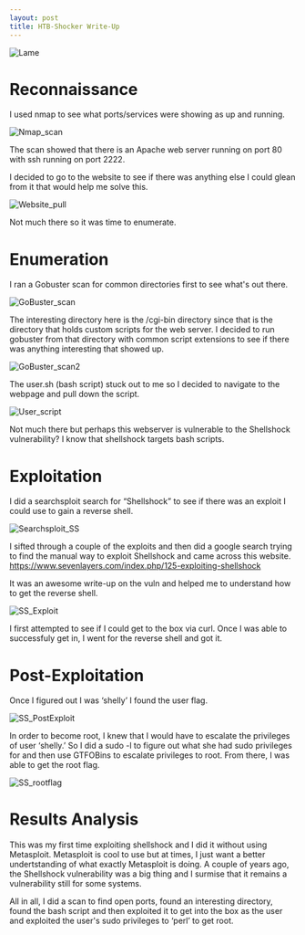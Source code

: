 ```yaml
---
layout: post
title: HTB-Shocker Write-Up
---
```

![Lame](/images/ShockerInfoCard.JPG)    

Reconnaissance
======

I used nmap to see what ports/services were showing as up and running.

![Nmap_scan](/images/Shockernmap.png)

The scan showed that there is an Apache web server running on port 80 with ssh running on port 2222.

I decided to go to the website to see if there was anything else I could glean from it that would help me solve this.

![Website_pull](/images/Shockerwebsite.png)

Not much there so it was time to enumerate.

Enumeration
======

I ran a Gobuster scan for common directories first to see what's out there.

![GoBuster_scan](/images/Shockergobuster1.png)

The interesting directory here is the /cgi-bin directory since that is the directory that holds custom scripts for the web server. I decided to run gobuster from that directory with common script extensions to see if there was anything interesting that showed up. 

![GoBuster_scan2](/images/Shockergobuster2.png)

The user.sh (bash script) stuck out to me so I decided to navigate to the webpage and pull down the script.

![User_script](/images/Shockeruserscript.png)

Not much there but perhaps this webserver is vulnerable to the Shellshock vulnerability? I know that shellshock targets bash scripts. 

Exploitation
======

I did a searchsploit search for “Shellshock” to see if there was an exploit I could use to gain a reverse shell. 

![Searchsploit_SS](/images/Shockersearchsploit.png)

I sifted through a couple of the exploits and then did a google search trying to find the manual way to exploit Shellshock and came across this website. https://www.sevenlayers.com/index.php/125-exploiting-shellshock 

It was an awesome write-up on the vuln and helped me to understand how to get the reverse shell.
  
![SS_Exploit](/images/Shockerexploit.png)

I first attempted to see if I could get to the box via curl. Once I was able to successfuly get in, I went for the reverse shell and got it.

Post-Exploitation
======

Once I figured out I was ‘shelly’ I found the user flag.

![SS_PostExploit](/images/Shockeruserflag.png)

In order to become root, I knew that I would have to escalate the privileges of user ‘shelly.’ So I did a sudo -l to figure out what she had sudo privileges for and then use GTFOBins to escalate privileges to root. From there, I was able to get the root flag.

![SS_rootflag](/images/Shockerrootflag.png)


Results Analysis
======

This was my first time exploiting shellshock and I did it without using Metasploit. Metasploit is cool to use but at times, I just want a better undertstanding of what exactly Metasploit is doing. A couple of years ago, the Shellshock vulnerability was a big thing and I surmise that it remains a vulnerability still for some systems. 

All in all, I did a scan to find open ports, found an interesting directory, found the bash script and then exploited it to get into the box as the user and exploited the user's sudo privileges to ‘perl’ to get root.
  
  


